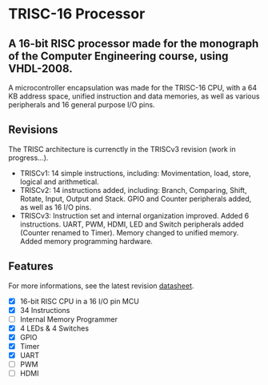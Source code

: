 # TRISC-16 Processor

## A 16-bit RISC processor made for the monograph of the Computer Engineering course, using VHDL-2008.

A microcontroller encapsulation was made for the TRISC-16 CPU, with a 64 KB address space, unified instruction and data memories, as well as various peripherals and 16 general purpose I/O pins.

## Revisions

The TRISC architecture is currenctly in the TRISCv3 revision (work in progress...).

- TRISCv1: 14 simple instructions, including: Movimentation, load, store, logical and arithmetical.
- TRISCv2: 14 instructions added, including: Branch, Comparing, Shift, Rotate, Input, Output and Stack. GPIO and Counter peripherals added, as well as 16 I/O pins.
- TRISCv3: Instruction set and internal organization improved. Added 6 instructions. UART, PWM, HDMI, LED and Switch peripherals added (Counter renamed to Timer). Memory changed to unified memory. Added memory programming hardware.

## Features

For more informations, see the latest revision [datasheet](https://github.com/boltragons/TRISC-16/blob/main/docs/trisc_16_datasheet_rev_2.pdf).

- [X] 16-bit RISC CPU in a 16 I/O pin MCU
- [X] 34 Instructions
- [ ] Internal Memory Programmer
- [X] 4 LEDs & 4 Switches
- [X] GPIO
- [X] Timer
- [X] UART
- [ ] PWM
- [ ] HDMI
